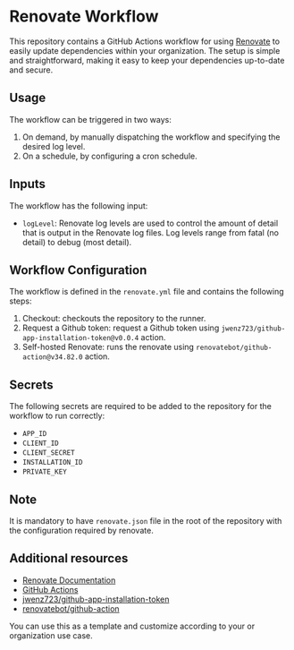 # Renovate Workflow

This repository contains a GitHub Actions workflow for using [Renovate](https://renovatebot.com/) to easily update dependencies within your organization. The setup is simple and straightforward, making it easy to keep your dependencies up-to-date and secure.

## Usage

The workflow can be triggered in two ways:
1. On demand, by manually dispatching the workflow and specifying the desired log level.
2. On a schedule, by configuring a cron schedule.

## Inputs

The workflow has the following input:

- `logLevel`: Renovate log levels are used to control the amount of detail that is output in the Renovate log files. Log levels range from fatal (no detail) to debug (most detail).

## Workflow Configuration

The workflow is defined in the `renovate.yml` file and contains the following steps:
1. Checkout: checkouts the repository to the runner.
2. Request a Github token: request a Github token using `jwenz723/github-app-installation-token@v0.0.4` action.
3. Self-hosted Renovate: runs the renovate using `renovatebot/github-action@v34.82.0` action.

## Secrets

The following secrets are required to be added to the repository for the workflow to run correctly:
- `APP_ID`
- `CLIENT_ID`
- `CLIENT_SECRET`
- `INSTALLATION_ID`
- `PRIVATE_KEY`

## Note

It is mandatory to have `renovate.json` file in the root of the repository with the configuration required by renovate.

## Additional resources

- [Renovate Documentation](https://renovatebot.com/docs)
- [GitHub Actions](https://docs.github.com/en/actions)
- [jwenz723/github-app-installation-token](https://github.com/jwenz723/github-app-installation-token)
- [renovatebot/github-action](https://github.com/renovatebot/github-action)

You can use this as a template and customize according to your or organization use case.
